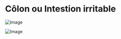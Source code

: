 # Côlon ou Intestion irritable

![Image](.//media/gastro/Scan_0103.jpg)

![Image](.//media/gastro/Scan_0103_verso.jpg)

